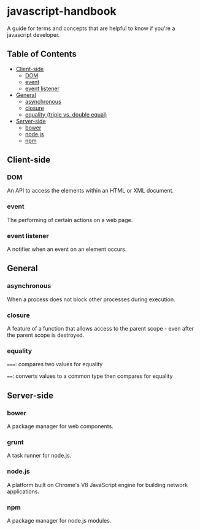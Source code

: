 # javascript-handbook

A guide for terms and concepts that are helpful to know if you're a javascript developer.

## Table of Contents
- [Client-side](#client-side)
  - [DOM](#dom)
  - [event](#event)
  - [event listener](#event-listener)
- [General](#general)
  - [asynchronous](#asynchronous)
  - [closure](#closure)
  - [equality (triple vs. double equal)](#equality)
- [Server-side](#server-side)
  - [bower](#bower)
  - [node.js](#nodejs)
  - [npm](#npm)

## Client-side

### DOM
An API to access the elements within an HTML or XML document.

### event
The performing of certain actions on a web page.

### event listener
A notifier when an event on an element occurs.

## General

### asynchronous
When a process does not block other processes during execution.

### closure
A feature of a function that allows access to the parent scope - even after the parent scope is destroyed.

### equality
`===`: compares two values for equality

`==`: converts values to a common type then compares for equality

## Server-side

### bower
A package manager for web components.

### grunt
A task runner for node.js.

### node.js
A platform built on Chrome's V8 JavaScript engine for building network applications.

### npm
A package manager for node.js modules.
